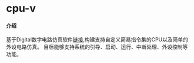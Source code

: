 # cpu-v

#### 介绍
基于Digital数字电路仿真软件[链接](https://github.com/hneemann/Digital),构建支持自定义简易指令集的CPU以及简单的外设电路仿真。
目标能够支持系统的引导、启动、运行、中断处理、外设控制等功能。


